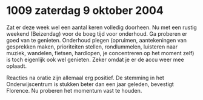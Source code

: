 # 1009 zaterdag 9 oktober 2004
Zat er deze week wel een aantal keren volledig doorheen. Nu met een rustig weekend (Beizendag) voor de boeg tijd voor onderhoud.  Ga proberen er goed van te genieten. Onderhoud plegen (opruimen, aantekeningen van gesprekken maken, prioriteiten stellen, rondlummelen, luisteren naar muziek, wandelen, fietsen, hardlopen, je concentreren op het moment zelf) is toch eigenlijk ook wel genieten. Zeker omdat je er de accu weer mee oplaadt.

Reacties na oratie zijn allemaal erg positief. De stemming in het Onderwijscentrum is stukken beter dan een jaar geleden, bevestigt Florence. Nu proberen het momentum vast te houden. 